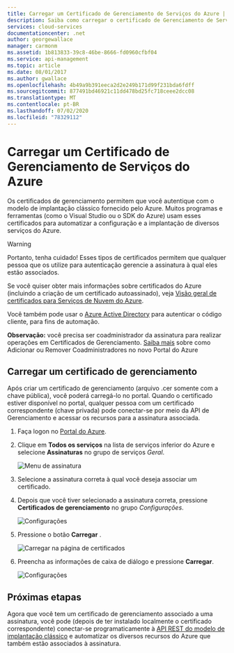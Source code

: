```yaml
---
title: Carregar um Certificado de Gerenciamento de Serviços do Azure | Microsoft Docs
description: Saiba como carregar o certificado de Gerenciamento de Serviços para o portal do Azure.
services: cloud-services
documentationcenter: .net
author: georgewallace
manager: carmonm
ms.assetid: 1b813833-39c8-46be-8666-fd0960cfbf04
ms.service: api-management
ms.topic: article
ms.date: 08/01/2017
ms.author: gwallace
ms.openlocfilehash: 4b49a9b391eeca2d2e249b171d99f231bda6fdff
ms.sourcegitcommit: 877491bd46921c11dd478bd25fc718ceee2dcc08
ms.translationtype: MT
ms.contentlocale: pt-BR
ms.lasthandoff: 07/02/2020
ms.locfileid: "78329112"
---
```

# <a name="upload-an-azure-service-management-certificate"></a>Carregar um Certificado de Gerenciamento de Serviços do Azure
Os certificados de gerenciamento permitem que você autentique com o modelo de implantação clássico fornecido pelo Azure. Muitos programas e ferramentas (como o Visual Studio ou o SDK do Azure) usam esses certificados para automatizar a configuração e a implantação de diversos serviços do Azure. 

> [!WARNING]
> Portanto, tenha cuidado! Esses tipos de certificados permitem que qualquer pessoa que os utilize para autenticação gerencie a assinatura à qual eles estão associados.
>
>

Se você quiser obter mais informações sobre certificados do Azure (incluindo a criação de um certificado autoassinado), veja [Visão geral de certificados para Serviços de Nuvem do Azure](cloud-services/cloud-services-certs-create.md#what-are-management-certificates).

Você também pode usar o [Azure Active Directory](https://azure.microsoft.com/services/active-directory/) para autenticar o código cliente, para fins de automação.

**Observação:** você precisa ser coadministrador da assinatura para realizar operações em Certificados de Gerenciamento. [Saiba mais](https://go.microsoft.com/fwlink/?linkid=849300) sobre como Adicionar ou Remover Coadministradores no novo Portal do Azure 

## <a name="upload-a-management-certificate"></a>Carregar um certificado de gerenciamento
Após criar um certificado de gerenciamento (arquivo .cer somente com a chave pública), você poderá carregá-lo no portal. Quando o certificado estiver disponível no portal, qualquer pessoa com um certificado correspondente (chave privada) pode conectar-se por meio da API de Gerenciamento e acessar os recursos para a assinatura associada.

1. Faça logon no [Portal do Azure](https://portal.azure.com).
2. Clique em **Todos os serviços** na lista de serviços inferior do Azure e selecione **Assinaturas** no grupo de serviços _Geral_.

    ![Menu de assinatura](./media/azure-api-management-certs/subscriptions_menu.png)

3. Selecione a assinatura correta à qual você deseja associar um certificado.     
4. Depois que você tiver selecionado a assinatura correta, pressione **Certificados de gerenciamento** no grupo _Configurações_.

    ![Configurações](./media/azure-api-management-certs/mgmtcerts_menu.png)

5. Pressione o botão **Carregar** .

    ![Carregar na página de certificados](./media/azure-api-management-certs/certificates_page.png)
6. Preencha as informações de caixa de diálogo e pressione **Carregar**.

    ![Configurações](./media/azure-api-management-certs/certificate_details.png)

## <a name="next-steps"></a>Próximas etapas
Agora que você tem um certificado de gerenciamento associado a uma assinatura, você pode (depois de ter instalado localmente o certificado correspondente) conectar-se programaticamente à [API REST do modelo de implantação clássico](/azure/?pivot=sdkstools) e automatizar os diversos recursos do Azure que também estão associados à assinatura.
